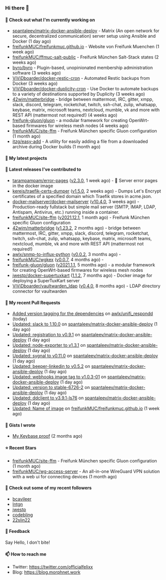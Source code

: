 ### Hi there 👋

#### 👷 Check out what I'm currently working on

- [spantaleev/matrix-docker-ansible-deploy](https://github.com/spantaleev/matrix-docker-ansible-deploy) - Matrix (An open network for secure, decentralized communication) server setup using Ansible and Docker (1 day ago)
- [freifunkMUC/freifunkmuc.github.io](https://github.com/freifunkMUC/freifunkmuc.github.io) - Website von Freifunk Muenchen (1 week ago)
- [freifunkMUC/ffmuc-salt-public](https://github.com/freifunkMUC/ffmuc-salt-public) - Freifunk München Salt-Stack states (2 weeks ago)
- [byro/byro](https://github.com/byro/byro) - Plugin-based, unopinionated membership administration software (3 weeks ago)
- [ViViDboarder/docker-restic-cron](https://github.com/ViViDboarder/docker-restic-cron) - Automated Restic backups from Docker (3 weeks ago)
- [ViViDboarder/docker-duplicity-cron](https://github.com/ViViDboarder/docker-duplicity-cron) - Use Docker to automate backups to a variety of destinations supported by Duplicity (3 weeks ago)
- [42wim/matterbridge](https://github.com/42wim/matterbridge) - bridge between mattermost, IRC, gitter, xmpp, slack, discord, telegram, rocketchat, twitch, ssh-chat, zulip, whatsapp, keybase, matrix, microsoft teams, nextcloud, mumble, vk and more with REST API (mattermost not required!) (4 weeks ago)
- [freifunk-gluon/gluon](https://github.com/freifunk-gluon/gluon) - a modular framework for creating OpenWrt-based firmwares for wireless mesh nodes (4 weeks ago)
- [freifunkMUC/site-ffm](https://github.com/freifunkMUC/site-ffm) - Freifunk München specific Gluon configuration (1 month ago)
- [itzg/easy-add](https://github.com/itzg/easy-add) - A utility for easily adding a file from a downloaded archive during Docker builds (1 month ago)

#### 🌱 My latest projects


#### 🔭 Latest releases I've contributed to

- [tarampampam/error-pages](https://github.com/tarampampam/error-pages) ([v2.3.0](https://github.com/tarampampam/error-pages/releases/tag/v2.3.0), 1 week ago) - :construction: Server error pages in the docker image
- [kereis/traefik-certs-dumper](https://github.com/kereis/traefik-certs-dumper) ([v1.5.0](https://github.com/kereis/traefik-certs-dumper/releases/tag/v1.5.0), 2 weeks ago) - Dumps Let&#39;s Encrypt certificates of a specified domain which Traefik stores in acme.json.
- [docker-mailserver/docker-mailserver](https://github.com/docker-mailserver/docker-mailserver) ([v10.4.0](https://github.com/docker-mailserver/docker-mailserver/releases/tag/v10.4.0), 3 weeks ago) - Production-ready fullstack but simple mail server (SMTP, IMAP, LDAP, Antispam, Antivirus, etc.) running inside a container.
- [freifunkMUC/site-ffm](https://github.com/freifunkMUC/site-ffm) ([v2021.12.1](https://github.com/freifunkMUC/site-ffm/releases/tag/v2021.12.1), 1 month ago) - Freifunk München specific Gluon configuration
- [42wim/matterbridge](https://github.com/42wim/matterbridge) ([v1.23.2](https://github.com/42wim/matterbridge/releases/tag/v1.23.2), 2 months ago) - bridge between mattermost, IRC, gitter, xmpp, slack, discord, telegram, rocketchat, twitch, ssh-chat, zulip, whatsapp, keybase, matrix, microsoft teams, nextcloud, mumble, vk and more with REST API (mattermost not required!)
- [awlx/snmp-to-influx-python](https://github.com/awlx/snmp-to-influx-python) ([v0.0.2](https://github.com/awlx/snmp-to-influx-python/releases/tag/v0.0.2), 3 months ago) - 
- [freifunkMUC/wgkex](https://github.com/freifunkMUC/wgkex) ([v0.0.7](https://github.com/freifunkMUC/wgkex/releases/tag/v0.0.7), 4 months ago) - 
- [freifunk-gluon/gluon](https://github.com/freifunk-gluon/gluon) ([v2021.1.1](https://github.com/freifunk-gluon/gluon/releases/tag/v2021.1.1), 5 months ago) - a modular framework for creating OpenWrt-based firmwares for wireless mesh nodes
- [jwestp/docker-supertuxkart](https://github.com/jwestp/docker-supertuxkart) ([1.1.2](https://github.com/jwestp/docker-supertuxkart/releases/tag/1.1.2), 7 months ago) - Docker image for deploying a SuperTuxKart server
- [ViViDboarder/vaultwarden_ldap](https://github.com/ViViDboarder/vaultwarden_ldap) ([v0.4.0](https://github.com/ViViDboarder/vaultwarden_ldap/releases/tag/v0.4.0), 8 months ago) - LDAP directory connector for vaultwarden

#### 🔨 My recent Pull Requests

- [Added version tagging for the dependencies](https://github.com/awlx/unifi_respondd/pull/26) on [awlx/unifi_respondd](https://github.com/awlx/unifi_respondd) (today)
- [Updated: slack to 1.10.0](https://github.com/spantaleev/matrix-docker-ansible-deploy/pull/1553) on [spantaleev/matrix-docker-ansible-deploy](https://github.com/spantaleev/matrix-docker-ansible-deploy) (1 day ago)
- [Updated: registration to v0.9.1](https://github.com/spantaleev/matrix-docker-ansible-deploy/pull/1552) on [spantaleev/matrix-docker-ansible-deploy](https://github.com/spantaleev/matrix-docker-ansible-deploy) (1 day ago)
- [Updated: node-exporter to v1.3.1](https://github.com/spantaleev/matrix-docker-ansible-deploy/pull/1551) on [spantaleev/matrix-docker-ansible-deploy](https://github.com/spantaleev/matrix-docker-ansible-deploy) (1 day ago)
- [Updated: sygnal to v0.11.0](https://github.com/spantaleev/matrix-docker-ansible-deploy/pull/1550) on [spantaleev/matrix-docker-ansible-deploy](https://github.com/spantaleev/matrix-docker-ansible-deploy) (1 day ago)
- [Updated: beeper-linkedin to v0.5.2](https://github.com/spantaleev/matrix-docker-ansible-deploy/pull/1549) on [spantaleev/matrix-docker-ansible-deploy](https://github.com/spantaleev/matrix-docker-ansible-deploy) (1 day ago)
- [Updated: webhooks image tag to v1.0.3-01](https://github.com/spantaleev/matrix-docker-ansible-deploy/pull/1548) on [spantaleev/matrix-docker-ansible-deploy](https://github.com/spantaleev/matrix-docker-ansible-deploy) (1 day ago)
- [Updated: version to stable-6726-2](https://github.com/spantaleev/matrix-docker-ansible-deploy/pull/1547) on [spantaleev/matrix-docker-ansible-deploy](https://github.com/spantaleev/matrix-docker-ansible-deploy) (1 day ago)
- [Updated: ddclient to v3.9.1-ls76](https://github.com/spantaleev/matrix-docker-ansible-deploy/pull/1546) on [spantaleev/matrix-docker-ansible-deploy](https://github.com/spantaleev/matrix-docker-ansible-deploy) (1 day ago)
- [Updated: Name of image](https://github.com/freifunkMUC/freifunkmuc.github.io/pull/300) on [freifunkMUC/freifunkmuc.github.io](https://github.com/freifunkMUC/freifunkmuc.github.io) (1 week ago)

#### 📓 Gists I wrote

- [My Keybase proof](https://gist.github.com/69863960a08efeb03ad576ccaf93d880) (2 months ago)

#### ⭐ Recent Stars

- [freifunkMUC/site-ffm](https://github.com/freifunkMUC/site-ffm) - Freifunk München specific Gluon configuration (1 month ago)
- [freifunkMUC/wg-access-server](https://github.com/freifunkMUC/wg-access-server) - An all-in-one WireGuard VPN solution with a web ui for connecting devices (1 month ago)

#### 👯 Check out some of my recent followers

- [bcavileer](https://github.com/bcavileer)
- [lntgn](https://github.com/lntgn)
- [jwestp](https://github.com/jwestp)
- [codebling](https://github.com/codebling)
- [22slin22](https://github.com/22slin22)

#### 💬 Feedback

Say Hello, I don't bite!

#### 📫 How to reach me

- Twitter: https://twitter.com/officialfelixx
- Blog: https://blog.morphnet.work